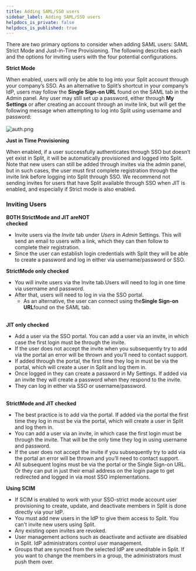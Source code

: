 ```yaml
---
title: Adding SAML/SSO users
sidebar_label: Adding SAML/SSO users
helpdocs_is_private: false
helpdocs_is_published: true
---
```


<p>
  <button hidden style={{borderRadius:'8px', border:'1px', fontFamily:'Courier New', fontWeight:'800', textAlign:'left'}}> help.split.io link: https://help.split.io/hc/en-us/articles/360037289472-Adding-SAML-SSO-users </button>
</p>

<p>
  There are two primary options to consider when adding SAML users: SAML Strict Mode and Just-in-Time Provisioning. The following describes each and the options for inviting users with the four potential configurations.
</p>
<p>
  <strong>Strict Mode</strong>
</p>
<p>
  When enabled, users will only be able to log into your Split account through your company’s SSO. As an alternative to Split’s shortcut in your company’s IdP, users may follow the <strong>Single Sign-on URL</strong> found on the SAML tab in the Admin panel. Any user may still set up a password, either through <strong>My Settings</strong> or after creating an account through an invite link, but will get the following message when attempting to log into Split using username and password:<br /><br /><img src="https://help.split.io/hc/article_attachments/15625329902605" alt="auth.png" /><br />
</p>
<p>
  <strong>Just in Time Provisioning</strong>
</p>
<p>
  When enabled, if a user successfully authenticates through SSO but doesn’t yet exist in Split, it will be automatically provisioned and logged into Split. Note that new users can still be added through invites via the admin panel, but in such cases, the user must first complete registration through the invite link before logging into Split through SSO. We recommend not sending invites for users that have Split available through SSO when JIT is enabled, and especially if Strict mode is also enabled.
</p>
<h3 id="h_01HY0ZKT7G08ZH1WPERJXMKHFK">
  <strong>Inviting Users</strong>
</h3>
<p>
  <strong>BOTH StrictMode and JIT areNOT<br />checked</strong>
</p>
<ul>
  <li>
    Invite users via the <em>Invite</em> tab under <em>Users</em> in <em>Admin</em> Settings. This will send an email to users with a link, which they can then follow to complete their registration.
  </li>
  <li>
    Since the user can establish login credentials with Split they will be able to create a password and log in either via username/password or SSO.
  </li>
</ul>
<p>
  <strong>StrictMode only checked</strong> 
</p>
<ul>
  <li>
    You will invite users via the Invite tab.Users will need to log in one time via username and password. 
  </li>
  <li>
    After that, users will need to log in via the SSO portal. 
    <ul>
      <li>
        As an alternative, the user can connect using the<strong>Single Sign-on URL</strong>found
        on the SAML tab.
      </li>
    </ul>
  </li>
</ul>
<p>
  <strong><br />JIT only checked</strong>
</p>
<ul>
  <li>
    Add a user via the SSO portal. You can add a user via an invite, in which case the first login must be through the invite. 
  </li>
  <li>
    If the user does not accept the invite when you subsequently try to add via the portal an error will be thrown and you’ll need to contact support. 
  </li>
  <li>
    If added through the portal, the first time they log in must be via the portal, which will create a user in Split and log them in. 
  </li>
  <li>
    Once logged in they can create a password in My Settings. If added via an invite they will create a password when they respond to the invite. 
  </li>
  <li>
    They can log in either via SSO or username/password.
  </li>
</ul>
<p>
  <strong><br />StrictMode and JIT checked</strong>
</p>
<ul>
  <li>
    The best practice is to add via the portal. If added via the portal the first time they log in must be via the portal, which will create a user in Split and log them in. 
  </li>
  <li>
    You can add a user via an invite, in which case the first login must be through the invite. That will be the only time they log in using username and password. 
  </li>
  <li>
    If the user does not accept the invite if you subsequently try to add via the portal an error will be thrown and you’ll need to contact support. 
  </li>
  <li>
    All subsequent logins must be via the portal or the Single Sign-on URL. Or they can put in just their email address on the login page to get redirected and logged in via most SSO implementations.
  </li>
</ul>
<p>
  <strong>Using SCIM</strong>
</p>
<ul>
  <li>
    If SCIM is enabled to work with your SSO-strict mode account user provisioning
    to create, update, and deactivate members in Split is done directly via your
    IdP.
  </li>
  <li>
    You must add new users in the IdP to give them access to Split. You can't
    invite new users using Split.
  </li>
  <li>Any existing open invites are revoked.</li>
  <li>
    User management actions such as deactivate and activate are disabled in Split.
    IdP administrators control user management.
  </li>
  <li>
    Groups that are synced from the selected IdP are uneditable in Split. If
    you want to change the members in a group, the administrators must push them
    over.
  </li>
</ul>